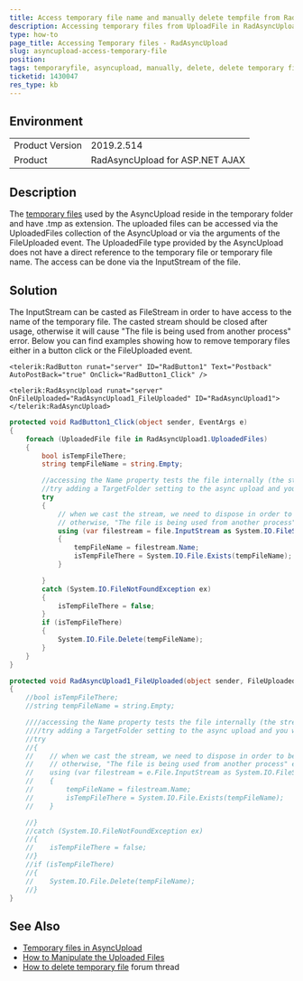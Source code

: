 ```yaml
---
title: Access temporary file name and manually delete tempfile from RadAsyncUpload
description: Accessing temporary files from UploadFile in RadAsyncUpload to get the name and remove the file manually.
type: how-to
page_title: Accessing Temporary files - RadAsyncUpload
slug: asyncupload-access-temporary-file
position: 
tags: temporaryfile, asyncupload, manually, delete, delete temporary file, temporary file name
ticketid: 1430047
res_type: kb
---
```


## Environment
<table>
	<tbody>
		<tr>
			<td>Product Version</td>
			<td>2019.2.514</td>
		</tr>
		<tr>
			<td>Product</td>
			<td>RadAsyncUpload for ASP.NET AJAX</td>
		</tr>
	</tbody>
</table>


## Description
The [temporary files](https://docs.telerik.com/devtools/aspnet-ajax/controls/asyncupload/overview#temporary-files) used by the AsyncUpload reside in the temporary folder and have .tmp as extension. 
The uploaded files can be accessed via the UploadedFiles collection of the AsyncUpload or via the arguments of the FileUploaded event. The UploadedFile type provided by the AsyncUpload does not have a direct reference to the temporary file or temporary file name. The access can be done via the InputStream of the file. 

## Solution
The InputStream can be casted as FileStream in order to have access to the name of the temporary file. The casted stream should be closed after usage, otherwise it will cause "The file is being used from another process" error. Below you can find examples showing how to remove temporary files either in a button click or the FileUploaded event.

````ASPNET
<telerik:RadButton runat="server" ID="RadButton1" Text="Postback" AutoPostBack="true" OnClick="RadButton1_Click" />

<telerik:RadAsyncUpload runat="server" OnFileUploaded="RadAsyncUpload1_FileUploaded" ID="RadAsyncUpload1"></telerik:RadAsyncUpload>
````

````C#
protected void RadButton1_Click(object sender, EventArgs e)
{
    foreach (UploadedFile file in RadAsyncUpload1.UploadedFiles)
    {
        bool isTempFileThere;
        string tempFileName = string.Empty;

        //accessing the Name property tests the file internally (the stream behavior), so we need to try-catch this
        //try adding a TargetFolder setting to the async upload and you will see the difference in behavior
        try
        {
            // when we cast the stream, we need to dispose in order to be able to manipulate the file
            // otherwise, "The file is being used from another process" error will appear
            using (var filestream = file.InputStream as System.IO.FileStream)
            {
                tempFileName = filestream.Name;
                isTempFileThere = System.IO.File.Exists(tempFileName);
            }

        }
        catch (System.IO.FileNotFoundException ex)
        {
            isTempFileThere = false;
        }
        if (isTempFileThere)
        {
            System.IO.File.Delete(tempFileName);
        }
    }
}

protected void RadAsyncUpload1_FileUploaded(object sender, FileUploadedEventArgs e)
{
    //bool isTempFileThere;
    //string tempFileName = string.Empty;

    ////accessing the Name property tests the file internally (the stream behavior), so we need to try-catch this
    ////try adding a TargetFolder setting to the async upload and you will see the difference in behavior
    //try
    //{
    //    // when we cast the stream, we need to dispose in order to be able to manipulate the file
    //    // otherwise, "The file is being used from another process" error will appear
    //    using (var filestream = e.File.InputStream as System.IO.FileStream)
    //    {
    //        tempFileName = filestream.Name;
    //        isTempFileThere = System.IO.File.Exists(tempFileName);
    //    }

    //}
    //catch (System.IO.FileNotFoundException ex)
    //{
    //    isTempFileThere = false;
    //}
    //if (isTempFileThere)
    //{
    //    System.IO.File.Delete(tempFileName);
    //}
}
````


## See Also

* [Temporary files in AsyncUpload](https://docs.telerik.com/devtools/aspnet-ajax/controls/asyncupload/overview#temporary-files)
* [How to Manipulate the Uploaded Files](https://docs.telerik.com/devtools/aspnet-ajax/controls/asyncupload/how-to/how-to-manipulate-the-uploaded-files)
* [How to delete temporary file](https://www.telerik.com/forums/how-to-delete-temporary-file) forum thread
